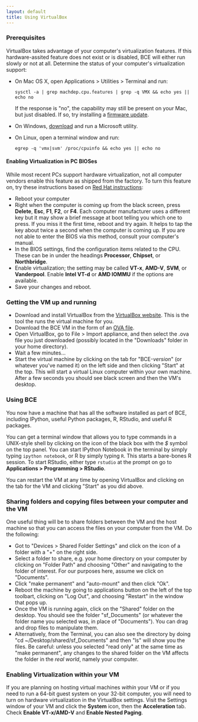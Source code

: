 ```yaml
---
layout: default
title: Using VirtualBox
---
```

### Prerequisites

VirtualBox takes advantage of your computer's virtualization features.
If this hardware-assited feature does not exist or is disabled, BCE will
either run slowly or not at all. Determine the status of your computer's
virtualization support:

  * On Mac OS X, open Applications > Utilities > Terminal and run:

	```sysctl -a | grep machdep.cpu.features | grep -q VMX && echo yes || echo no```

    If the response is "no", the capability may still be present on your Mac,
	but just disabled. If so, try installing a [firmware
    update](http://support.apple.com/kb/TS2744).
  * On Windows,
    [download](http://www.microsoft.com/en-us/download/details.aspx?id=592) and
    run a Microsoft utility.
  * On Linux, open a terminal window and run:

	```egrep -q 'vmx|svm' /proc/cpuinfo && echo yes || echo no```

#### Enabling Virtualization in PC BIOSes

While most recent PCs support hardware virtualization, not all computer
vendors enable this feature as shipped from the factory. To turn this
feature on, try these instructions based on [Red Hat
instructions](https://access.redhat.com/documentation/en-US/Red_Hat_Enterprise_Linux/6/html/Virtualization_Administration_Guide/sect-Virtualization-Troubleshooting-Enabling_Intel_VT_and_AMD_V_virtualization_hardware_extensions_in_BIOS.html):

  * Reboot your computer
  * Right when the computer is coming up from the black screen, press
	**Delete**, **Esc**, **F1**, **F2**, or **F4**. Each computer manufacturer
	uses a different key but it may show a brief message at boot telling you
	which one to press. If you miss it the first time, reboot and try again. It
	helps to tap the key about twice a second when the computer is coming
	up. If you are not able to enter the BIOS via this method, consult your
	computer's manual.
  * In the BIOS settings, find the configuration items related to the CPU.
	These can be in under the headings **Processor**, **Chipset**, or
	**Northbridge**.
  * Enable virtualization; the setting may be called **VT-x**, **AMD-V**,
	**SVM**, or **Vanderpool**. Enable **Intel VT-d** or **AMD IOMMU** if the
	options are available.
  * Save your changes and reboot.

### Getting the VM up and running

  * Download and install VirtualBox from the [VirtualBox
    website](https://www.virtualbox.org/wiki/Downloads). This is the tool the
    runs the virtual machine for you.
  * Download the BCE VM in the form of an [OVA
    file](http://scf.berkeley.edu/bce/BCE-0.1.6.ova).
  * Open VirtualBox, go to File > Import appliance, and then select the .ova file you just downloaded (possibly located in the "Downloads" folder in your home directory).
  * Wait a few minutes...
  * Start the virtual machine by clicking on the tab for "BCE-*version*" (or
	whatever you've named it) on the left side and then clicking "Start" at
	the top. This will start a virtual Linux computer within your own machine.
	After a few seconds you should see black screen and then the VM's desktop.

### Using BCE

You now have a machine that has all the software installed as part of BCE,
including IPython, useful Python packages, R, RStudio, and useful R packages.

You can get a terminal window that allows you to type commands in a
UNIX-style shell by clicking on the icon of the black box with the *$*
symbol on the top panel. You can start IPython Notebook in the terminal by
simply typing `ipython notebook`, or R by simply typing `R`. This starts a
bare-bones R session. To start RStudio, either type `rstudio` at the prompt
on go to **Applications > Programming > RStudio**.

You can restart the VM at any time by opening VirtualBox and clicking on the tab
for the VM and clicking "Start" as you did above.

### Sharing folders and copying files between your computer and the VM

One useful thing will be to share folders between the VM and the host machine so
that you can access the files on your computer from the VM. Do the following:

  * Got to "Devices > Shared Folder Settings" and click on the icon of a folder
    with a "+" on the right side.
  * Select a folder to share, e.g. your home directory on your computer by
    clicking on "Folder Path" and choosing "Other" and navigating to the folder
    of interest. For our purposes here, assume we click on "Documents".
  * Click "make permanent" and "auto-mount" and then click "Ok".
  * Reboot the machine by going to applications button on the left of the top
    toolbart, clicking on "Log Out", and choosing "Restart" in the window that
    pops up.
  * Once the VM is running again, click on the "Shared" folder on the desktop.
    You should see the folder "sf_Documents" (or whatever the folder name you
    selected was, in place of "Documents"). You can drag and drop files to
    manipulate them.
  * Alternatively, from the Terminal, you can also see the directory by doing
    "cd ~/Desktop/shared/sf_Documents" and then "ls" will show you the files.
    Be careful: unless you selected "read only" at the same time as "make
	permanent", any changes to the shared folder on the VM affects the folder
	in the *real world*, namely your computer.

### Enabling Virtualization within your VM

If you are planning on hosting virtual machines *within* your VM or if you need to run a 64-bit guest system on your 32-bit computer, you will need to turn on hardware virtualization in the VirtualBox settings. Visit the Settings window of your VM and click the **System** icon, then the **Acceleration** tab. Check **Enable VT-x/AMD-V** and **Enable Nested Paging**.
